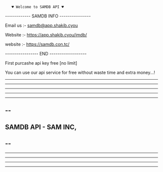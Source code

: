        ♥ Welcome to SAMDB API ♥


------------- SAMDB INFO ----------------

Email us :- samdb@app.shakib.cyou

Website :- https://app.shakib.cyou/imdb/

website :- https://samdb.con.tc/


----------------- END -------------------


First purcashe api key free [no limit]



You can use our api service for free without waste time and extra money...!





---------------------------
----------------------
---------------
----------
-----
--
-
SAMDB API - SAM INC,
-
--
-----
-----------
----------------
------------------------
-----------------------------


